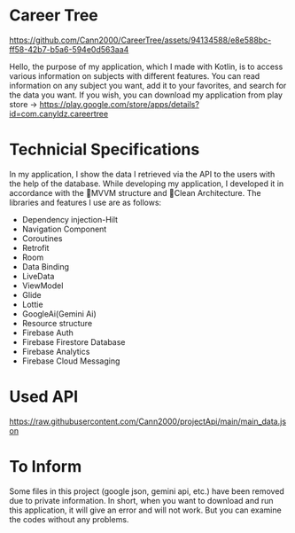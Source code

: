 
# Career Tree
https://github.com/Cann2000/CareerTree/assets/94134588/e8e588bc-ff58-42b7-b5a6-594e0d563aa4

Hello, the purpose of my application, which I made with Kotlin, is to access various information on subjects with different features. You can read information on any subject you want, add it to your favorites, and search for the data you want. If you wish, you can download my application from play store -> https://play.google.com/store/apps/details?id=com.canyldz.careertree


# Technicial Specifications
In my application, I show the data I retrieved via the API to the users with the help of the database. 
While developing my application, I developed it in accordance with the 🌟MVVM structure and 🌟Clean Architecture. The libraries and features I use are as follows:

- Dependency injection-Hilt
- Navigation Component
- Coroutines
- Retrofit
- Room
- Data Binding
- LiveData
- ViewModel
- Glide
- Lottie
- GoogleAi(Gemini Ai)
- Resource structure
- Firebase Auth
- Firebase Firestore Database
- Firebase Analytics
- Firebase Cloud Messaging

# Used API  
https://raw.githubusercontent.com/Cann2000/projectApi/main/main_data.json

# To Inform
Some files in this project (google json, gemini api, etc.) have been removed due to private information. In short, when you want to download and run this application, it will give an error and will not work. But you can examine the codes without any problems.
